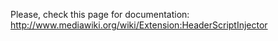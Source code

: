 Please, check this page for documentation: http://www.mediawiki.org/wiki/Extension:HeaderScriptInjector